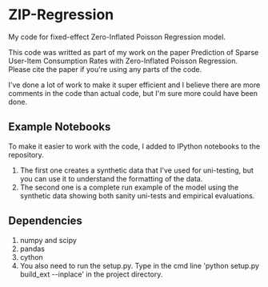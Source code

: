 # ZIP-Regression
My code for fixed-effect Zero-Inflated Poisson Regression model.

This code was writted as part of my work on the paper Prediction of Sparse User-Item Consumption Rates with Zero-Inflated Poisson Regression. Please cite the paper if you're using any parts of the code.

I've done a lot of work to make it super efficient and I believe there are more  comments in the code than actual code, but I'm sure more could have been done.

## Example Notebooks
To make it easier to work with the code, I added to IPython notebooks to the repository. 

1. The first one creates a synthetic data that I've used for uni-testing, but you can use it to understand the formatting of the data.
2. The second one is a complete run example of the model using the synthetic data showing both sanity uni-tests and empirical evaluations.

## Dependencies
1. numpy and scipy
2. pandas
3. cython
4. You also need to run the setup.py. Type in the cmd line 'python setup.py build_ext --inplace' in the project directory.
